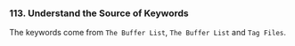 ### 113. Understand the Source of Keywords

The keywords come from `The Buffer List`, `The Buffer List` and `Tag Files`.
